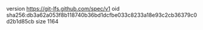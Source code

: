 version https://git-lfs.github.com/spec/v1
oid sha256:db3a62a053f8b118740b36bd1dcfbe033c8233a18e93c2cb36379c0d2b1d85cb
size 1164
